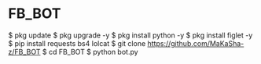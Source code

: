 # FB_BOT
$ pkg update
$ pkg upgrade -y
$ pkg install python -y
$ pkg install figlet -y
$ pip install requests bs4 lolcat
$ git clone https://github.com/MaKaSha-z/FB_BOT
$ cd FB_BOT
$ python bot.py
